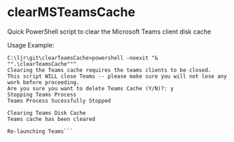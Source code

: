 # clearMSTeamsCache
Quick PowerShell script to clear the Microsoft Teams client disk cache

Usage Example:
``` 
C:\ljr\git\clearTeamsCache>powershell -noexit "& "".\clearTeamsCache"""
Clearing the Teams cache requires the teams clients to be closed.
This script WILL close Teams -- please make sure you will not lose any work before proceeding.
Are you sure you want to delete Teams Cache (Y/N)?: y
Stopping Teams Process
Teams Process Sucessfully Stopped

Clearing Teams Disk Cache
Teams cache has been cleared

Re-launching Teams```

